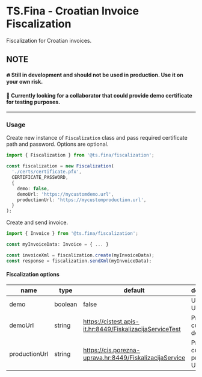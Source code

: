 # TS.Fina - Croatian Invoice Fiscalization

Fiscalization for Croatian invoices.

## NOTE

#### 🔥 Still in development and should not be used in production. Use it on your own risk.

#### 🔑 Currently looking for a collaborator that could provide demo certificate for testing purposes.

---

### Usage

Create new instance of `Fiscalization` class and pass required certificate path and password. Options are optional.

```typescript
import { Fiscalization } from '@ts.fina/fiscalization';

const fiscalization = new Fiscalization(
  './certs/certificate.pfx',
  CERTIFICATE_PASSWORD,
  {
    demo: false,
    demoUrl: 'https://mycustomdemo.url',
    productionUrl: 'https://mycustomproduction.url',
  }
);
```

Create and send invoice.

```typescript
import { Invoice } from '@ts.fina/fiscalization';

const myInvoiceData: Invoice = { ... }

const invoiceXml = fiscalization.create(myInvoiceData);
const response = fiscalization.sendXml(myInvoiceData);
```

#### Fiscalization options

| name          | type    | default                                                  | description                   |
| ------------- | ------- | -------------------------------------------------------- | ----------------------------- |
| demo          | boolean | false                                                    | Use demo URL                  |
| demoUrl       | string  | https://cistest.apis-it.hr:8449/FiskalizacijaServiceTest | Provide custom demo URL       |
| productionUrl | string  | https://cis.porezna-uprava.hr:8449/FiskalizacijaService  | Provide custom production URL |
